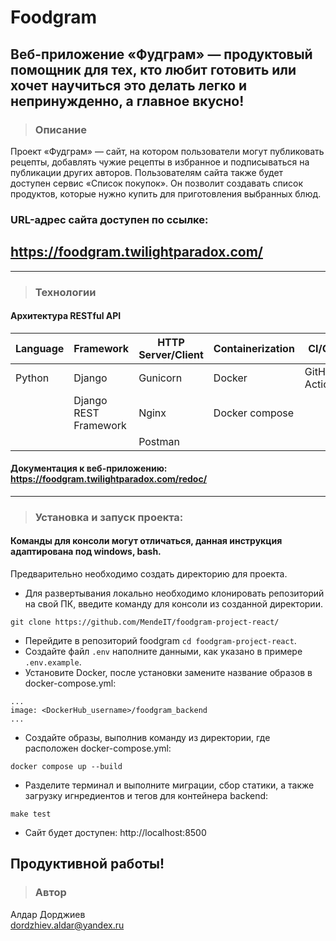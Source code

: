 # Foodgram

Веб-приложение «Фудграм» — продуктовый помощник для тех, кто любит готовить или хочет научиться это делать легко и непринужденно, а главное вкусно!
---
> ### Описание

Проект «Фудграм» — сайт, на котором пользователи могут публиковать рецепты, добавлять чужие рецепты в избранное и подписываться на публикации других авторов. Пользователям сайта также будет доступен сервис «Список покупок». Он позволит создавать список продуктов, которые нужно купить для приготовления выбранных блюд.

### URL-адрес сайта доступен по ссылке:
## https://foodgram.twilightparadox.com/

---

> ### Технологии
#### Архитектура RESTful API
|Language|Framework|HTTP Server/Client|Сontainerization|CI/CD|Frontend|
|--------|---------|------------------|----------------|-----|--------|
|Python  |Django   |          Gunicorn| Docker|GitHub Actions| Node.js|
|        |Django REST Framework| Nginx|  Docker compose|     |   React|
|        |         |           Postman|                |     |        |

#### Документация к веб-приложению: https://foodgram.twilightparadox.com/redoc/
---
> ### Установка и запуск проекта:

#### Команды для консоли могут отличаться, данная инструкция адаптирована под windows, bash.

Предварительно необходимо создать директорию для проекта. 
- Для развертывания локально необходимо клонировать репозиторий на свой ПК, введите команду для консоли из созданной директории.

```
git clone https://github.com/MendeIT/foodgram-project-react/
```
- Перейдите в репозиторий foodgram ```cd foodgram-project-react```.
- Создайте файл ```.env``` наполните данными, как указано в примере ```.env.example```.
- Установите Docker, после установки замените название образов в docker-compose.yml:
```
...
image: <DockerHub_username>/foodgram_backend
...
```
- Создайте образы, выполнив команду из директории, где расположен docker-compose.yml:

```
docker compose up --build
```
- Разделите терминал и выполните миграции, сбор статики, а также загрузку игнредиентов и тегов для контейнера backend:
```
make test
```
- Сайт будет доступен: http://localhost:8500

Продуктивной работы!
---
> ### Автор
Алдар Дорджиев  
dordzhiev.aldar@yandex.ru